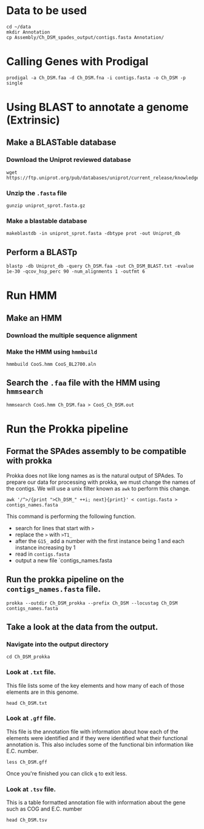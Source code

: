 # Data to be used

```{BASH}
cd ~/data
mkdir Annotation
cp Assembly/Ch_DSM_spades_output/contigs.fasta Annotation/
```

# Calling Genes with Prodigal
```{BASH}
prodigal -a Ch_DSM.faa -d Ch_DSM.fna -i contigs.fasta -o Ch_DSM -p single
```

# Using BLAST to annotate a genome (Extrinsic)
## Make a BLASTable database

### Download the Uniprot reviewed database
```{BASH}
wget https://ftp.uniprot.org/pub/databases/uniprot/current_release/knowledgebase/complete/uniprot_sprot.fasta.gz
```
### Unzip the `.fasta` file
```{BASH}
gunzip uniprot_sprot.fasta.gz 
```

### Make a blastable database
```{BASH}
makeblastdb -in uniprot_sprot.fasta -dbtype prot -out Uniprot_db
```
## Perform a BLASTp

```{BASH}
blastp -db Uniprot_db -query Ch_DSM.faa -out Ch_DSM_BLAST.txt -evalue 1e-30 -qcov_hsp_perc 90 -num_alignments 1 -outfmt 6 
```

# Run HMM

## Make an HMM

### Download the multiple sequence alignment

### Make the HMM using `hmmbuild`
```{BASH}
hmmbuild CooS.hmm CooS_BL2700.aln
```

## Search the `.faa` file with the HMM using `hmmsearch`
```{BASH}
hmmsearch CooS.hmm Ch_DSM.faa > CooS_Ch_DSM.out
```
# Run the Prokka pipeline
## Format the SPAdes assembly to be compatible with prokka
Prokka does not like long names as is the natural output of SPAdes.  To prepare our data for processing with prokka, we must change the names of the contigs.  We will use a unix filter known as `awk` to perform this change.
```{BASH}
awk '/^>/{print ">Ch_DSM_" ++i; next}{print}' < contigs.fasta > contigs_names.fasta
```
This command is performing the following function.
-  search for lines that start with `>`
-  replace the `>` with `>T1_`
-  after the `G15_` add a number with the first instance being 1 and each instance increasing by 1
-  read in `contigs.fasta`
-  output a new file `contigs_names.fasta

## Run the prokka pipeline on the `contigs_names.fasta` file.
```{BASH}
prokka --outdir Ch_DSM_prokka --prefix Ch_DSM --locustag Ch_DSM contigs_names.fasta
```

## Take a look at the data from the output.

### Navigate into the output directory
```{BASH}
cd Ch_DSM_prokka
```
### Look at `.txt` file.
This file lists some of the key elements and how many of each of those elements are in this genome.

```{BASH}
head Ch_DSM.txt
```
### Look at `.gff` file.
This file is the annotation file with information about how each of the elements were identified and if they were identified what their functional annotation is. This also includes some of the functional bin information like E.C. number.

```{BASH}
less Ch_DSM.gff
```
Once you're finished you can click `q` to exit less.

### Look at `.tsv` file.
This is a table formatted annotation file with information about the gene such as COG and E.C. number

```{BASH}
head Ch_DSM.tsv
```
